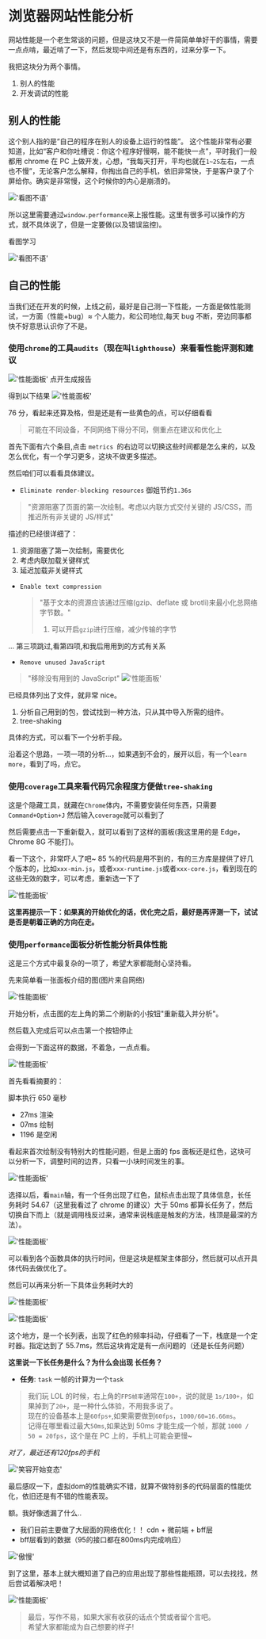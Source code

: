 # 浏览器网站性能分析

<!-- 学了一堆的性能优化技巧以后，你的网站实实在在变快了吗？ 变快了多少？  
在学习一波如何分析网站性能吧！ -->

网站性能是一个老生常谈的问题，但是这块又不是一件简简单单好干的事情，需要一点点啃，最近啃了一下，然后发现中间还是有东西的，过来分享一下。

我把这块分为两个事情。

1.  别人的性能
2.  开发调试的性能

## 别人的性能

这个别人指的是“自己的程序在别人的设备上运行的性能”。
这个性能非常有必要知道，比如“客户和你吐槽说：你这个程序好慢啊，能不能快一点”，平时我们一般都用 chrome 在 PC 上做开发，心想，“我每天打开，平均也就在`1~2S`左右，一点也不慢”，无论客户怎么解释，你掏出自己的手机，依旧非常快，于是客户录了个屏给你。确实是非常慢，这个时候你的内心是崩溃的。

!['看图不语'](../../imgs/performance/cad948f54561d70f17ca4f63dd751f6f.jpg)



所以这里需要通过`window.performance`来上报性能。这里有很多可以操作的方式，就不具体说了，但是一定要做(以及错误监控)。

看图学习

!['看图不语'](../../imgs/performance/9998.png)


## 自己的性能

当我们还在开发的时候，上线之前，最好是自己测一下性能，一方面是做性能测试，一方面（性能+bug）≈ 个人能力，和公司地位,每天 bug 不断，旁边同事都快不好意思认识你了不是。

### 使用`chrome`的工具`audits`（现在叫`lighthouse`）来看看性能评测和建议

!['性能面板'](../../imgs/performance/001.png)
点开生成报告

得到以下结果
!['性能面板'](../../imgs/performance/002.png)

76 分，看起来还算及格，但是还是有一些黄色的点，可以仔细看看

> 可能在不同设备，不同网络下得分不同，侧重点在建议和优化上

首先下面有六个条目,点击 `metrics `的右边可以切换这些时间都是怎么来的，以及怎么优化，有一个学习更多，这块不做更多描述。

然后咱们可以看看具体建议。

- `Eliminate render-blocking resources` 御姐节约`1.36s`

> "资源阻塞了页面的第一次绘制。考虑以内联方式交付关键的 JS/CSS，而推迟所有非关键的 JS/样式"

描述的已经很详细了：

1.  资源阻塞了第一次绘制，需要优化
2.  考虑内联加载关键样式
3.  延迟加载非关键样式

- `Enable text compression`
  > "基于文本的资源应该通过压缩(gzip、deflate 或 brotli)来最小化总网络字节数。"
  >
  > 1.  可以开启`gzip`进行压缩，减少传输的字节

... 第三项跳过,看第四项,和我后用用到的方式有关系

- `Remove unused JavaScript`

> "移除没有用到的 JavaScript"
> !['性能面板'](../../imgs/performance/003.png)

已经具体列出了文件，就非常 nice。

1.  分析自己用到的包，尝试找到一种方法，只从其中导入所需的组件。
2.  tree-shaking

具体的方式，可以看下一个分析手段。

沿着这个思路，一项一项的分析...，如果遇到不会的，展开以后，有一个`learn more`，看到了吗，点它。

### 使用`coverage`工具来看代码冗余程度方便做`tree-shaking`

这是个隐藏工具，就藏在`Chrome`体内，不需要安装任何东西，只需要`Command+Option+J` 然后输入`coverage`就可以看到了

然后需要点击一下重新载入，就可以看到了这样的面板(我这里用的是 Edge，Chrome 8G 不能打)。

看一下这个，非常吓人了吧~ 85 %的代码是用不到的，有的三方库是提供了好几个版本的，比如`xxx-min.js`，或者`xxx-runtime.js`或者`xxx-core.js`，看到现在的这些无效的数字，可以考虑，重新选一下了

!['性能面板'](../../imgs/performance/004.png)

**这里再提示一下：如果真的开始优化的话，优化完之后，最好是再评测一下，试试是否是朝着正确的方向在走。**

### 使用`performance`面板分析性能分析具体性能

这是三个方式中最复杂的一项了，希望大家都能耐心坚持看。

先来简单看一张面板介绍的图(图片来自网络)

!['性能面板'](../../imgs\performance\9999.png)

开始分析，点击图的左上角的第二个刷新的小按钮"重新载入并分析"。

然后载入完成后可以点击第一个按钮停止

会得到一下面这样的数据，不着急，一点点看。

!['性能面板'](../../imgs\performance\006.png)

首先看看摘要的：

脚本执行 650 毫秒  
- 27ms 渲染  
- 07ms 绘制  
- 1196 是空闲  

看起来首次绘制没有特别大的性能问题，但是上面的 fps 面板还是红色，这块可以分析一下，调整时间的边界，只看一小块时间发生的事。

!['性能面板'](../../imgs\performance\007.png)

选择以后，看`main`轴，有一个任务出现了红色，鼠标点击出现了具体信息，长任务耗时 54.67（这里我看过了 chrome 的建议）大于 50ms 都算长任务了，然后切换自下而上（就是调用栈反过来，通常来说栈底是触发的方法，栈顶是最深的方法）。

!['性能面板'](../../imgs\performance\005.png)

可以看到各个函数具体的执行时间，但是这块是框架主体部分，然后就可以点开具体代码去做优化了。

然后可以再来分析一下具体业务耗时大的

!['性能面板'](../../imgs\performance\014.png)

!['性能面板'](../../imgs\performance\013.png)

这个地方，是一个长列表，出现了红色的频率抖动，仔细看了一下，栈底是一个定时器。指定达到了 55.7ms，然后这块肯定是有一点问题的（还是长任务问题）

**这里说一下长任务是什么？为什么会出现 长任务？**

- **任务**: `task` 一帧的计算为一个`task`

> 我们玩 LOL 的时候，右上角的`FPS帧率`通常在`100+`，说的就是 `1s/100+`，如果掉到了`20+`，是一种什么体验，不用我多说了。  
> 现在的设备基本上是`60fps+`,如果需要做到`60fps`，`1000/60=16.66ms`。  
> 记得在哪里看过最大`50ms`,如果达到 50ms 才能生成一个帧，那就 `1000 / 50 = 20fps`，这个是在 PC 上的，手机上可能会更慢~

*对了，最近还有120fps的手机*

!['笑容开始变态'](../../imgs\performance\smile.jpg)



最后感叹一下，虚拟dom的性能确实不错，就算不做特别多的代码层面的性能优化，依旧还是有不错的性能表现。

额。我好像透漏了什么..

- 我们目前主要做了大层面的网络优化！！ cdn + 微前端 + bff层   
- bff层看到的数据（95的接口都在800ms内完成响应）

!['傲慢'](../../imgs\performance\pride.jpg)



到了这里，基本上就大概知道了自己的应用出现了那些性能瓶颈，可以去找找，然后尝试着解决吧！

!['性能面板'](../../imgs\performance\gogogo.jpg)


> 最后，写作不易，如果大家有收获的话点个赞或者留个言吧。  
> 希望大家都能成为自己想要的样子!
